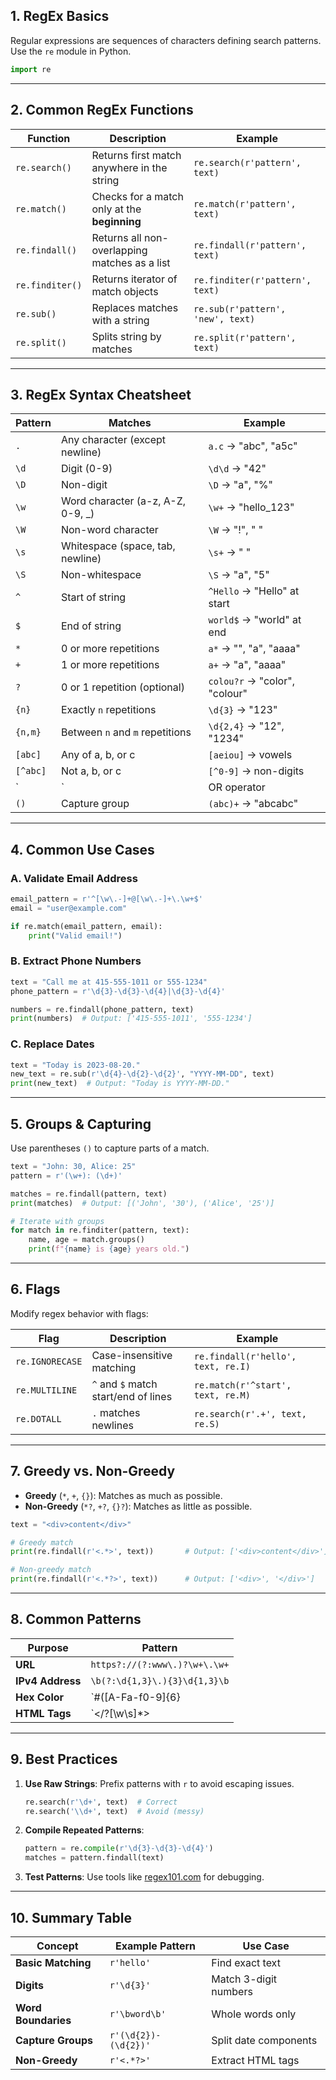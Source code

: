 ## **1. RegEx Basics**
Regular expressions are sequences of characters defining search patterns. Use the `re` module in Python.

```python
import re
```

---

## **2. Common RegEx Functions**

| Function          | Description                                      | Example                          |
|-------------------|--------------------------------------------------|----------------------------------|
| `re.search()`     | Returns first match anywhere in the string       | `re.search(r'pattern', text)`    |
| `re.match()`      | Checks for a match only at the **beginning**     | `re.match(r'pattern', text)`     |
| `re.findall()`    | Returns all non-overlapping matches as a list    | `re.findall(r'pattern', text)`   |
| `re.finditer()`   | Returns iterator of match objects                | `re.finditer(r'pattern', text)`  |
| `re.sub()`        | Replaces matches with a string                   | `re.sub(r'pattern', 'new', text)`|
| `re.split()`      | Splits string by matches                         | `re.split(r'pattern', text)`     |

---

## **3. RegEx Syntax Cheatsheet**

| Pattern   | Matches                                 | Example                     |
|-----------|-----------------------------------------|-----------------------------|
| `.`       | Any character (except newline)          | `a.c` → "abc", "a5c"        |
| `\d`      | Digit (0-9)                             | `\d\d` → "42"               |
| `\D`      | Non-digit                               | `\D` → "a", "%"             |
| `\w`      | Word character (a-z, A-Z, 0-9, _)      | `\w+` → "hello_123"         |
| `\W`      | Non-word character                      | `\W` → "!", " "             |
| `\s`      | Whitespace (space, tab, newline)        | `\s+` → "   "               |
| `\S`      | Non-whitespace                          | `\S` → "a", "5"             |
| `^`       | Start of string                         | `^Hello` → "Hello" at start |
| `$`       | End of string                           | `world$` → "world" at end   |
| `*`       | 0 or more repetitions                   | `a*` → "", "a", "aaaa"      |
| `+`       | 1 or more repetitions                   | `a+` → "a", "aaaa"          |
| `?`       | 0 or 1 repetition (optional)            | `colou?r` → "color", "colour"|
| `{n}`     | Exactly `n` repetitions                 | `\d{3}` → "123"             |
| `{n,m}`   | Between `n` and `m` repetitions         | `\d{2,4}` → "12", "1234"    |
| `[abc]`   | Any of a, b, or c                       | `[aeiou]` → vowels           |
| `[^abc]`  | Not a, b, or c                          | `[^0-9]` → non-digits        |
| `|`       | OR operator                             | `cat|dog` → "cat" or "dog"   |
| `()`      | Capture group                           | `(abc)+` → "abcabc"          |

---

## **4. Common Use Cases**

### **A. Validate Email Address**
```python
email_pattern = r'^[\w\.-]+@[\w\.-]+\.\w+$'
email = "user@example.com"

if re.match(email_pattern, email):
    print("Valid email!")
```

### **B. Extract Phone Numbers**
```python
text = "Call me at 415-555-1011 or 555-1234"
phone_pattern = r'\d{3}-\d{3}-\d{4}|\d{3}-\d{4}'

numbers = re.findall(phone_pattern, text)
print(numbers)  # Output: ['415-555-1011', '555-1234']
```

### **C. Replace Dates**
```python
text = "Today is 2023-08-20."
new_text = re.sub(r'\d{4}-\d{2}-\d{2}', "YYYY-MM-DD", text)
print(new_text)  # Output: "Today is YYYY-MM-DD."
```

---

## **5. Groups & Capturing**
Use parentheses `()` to capture parts of a match.

```python
text = "John: 30, Alice: 25"
pattern = r'(\w+): (\d+)'

matches = re.findall(pattern, text)
print(matches)  # Output: [('John', '30'), ('Alice', '25')]

# Iterate with groups
for match in re.finditer(pattern, text):
    name, age = match.groups()
    print(f"{name} is {age} years old.")
```

---

## **6. Flags**
Modify regex behavior with flags:

| Flag              | Description                          | Example                          |
|-------------------|--------------------------------------|----------------------------------|
| `re.IGNORECASE`   | Case-insensitive matching            | `re.findall(r'hello', text, re.I)`|
| `re.MULTILINE`    | `^` and `$` match start/end of lines | `re.match(r'^start', text, re.M)`|
| `re.DOTALL`       | `.` matches newlines                 | `re.search(r'.+', text, re.S)`   |

---

## **7. Greedy vs. Non-Greedy**
- **Greedy** (`*`, `+`, `{}`): Matches as much as possible.
- **Non-Greedy** (`*?`, `+?`, `{}?`): Matches as little as possible.

```python
text = "<div>content</div>"

# Greedy match
print(re.findall(r'<.*>', text))       # Output: ['<div>content</div>']

# Non-greedy match
print(re.findall(r'<.*?>', text))      # Output: ['<div>', '</div>']
```

---

## **8. Common Patterns**
| Purpose           | Pattern                               |
|-------------------|---------------------------------------|
| **URL**           | `https?://(?:www\.)?\w+\.\w+`         |
| **IPv4 Address**  | `\b(?:\d{1,3}\.){3}\d{1,3}\b`        |
| **Hex Color**     | `#([A-Fa-f0-9]{6}|[A-Fa-f0-9]{3})\b` |
| **HTML Tags**     | `</?[\w\s]*>|<.+?>`                   |

---

## **9. Best Practices**
1. **Use Raw Strings**: Prefix patterns with `r` to avoid escaping issues.
   ```python
   re.search(r'\d+', text)  # Correct
   re.search('\\d+', text)  # Avoid (messy)
   ```
2. **Compile Repeated Patterns**:
   ```python
   pattern = re.compile(r'\d{3}-\d{3}-\d{4}')
   matches = pattern.findall(text)
   ```
3. **Test Patterns**: Use tools like [regex101.com](https://regex101.com/) for debugging.

---

## **10. Summary Table**

| Concept              | Example Pattern             | Use Case                          |
|----------------------|-----------------------------|-----------------------------------|
| **Basic Matching**   | `r'hello'`                  | Find exact text                   |
| **Digits**           | `r'\d{3}'`                  | Match 3-digit numbers             |
| **Word Boundaries**  | `r'\bword\b'`               | Whole words only                  |
| **Capture Groups**   | `r'(\d{2})-(\d{2})'`        | Split date components             |
| **Non-Greedy**       | `r'<.*?>'`                  | Extract HTML tags                 |
